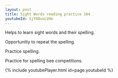 ```yaml
---
layout: post
title: Sight Words reading practice 164
youtubeId: SjYO0uoLVHo
---
```

 
 
Helps to learn sight words and their spelling.

Opportunitiy to repeat the spelling. 

Practice spelling. 
 
Practice for spelling bee competitions. 
 
{% include youtubePlayer.html id=page.youtubeId %}
 
 
